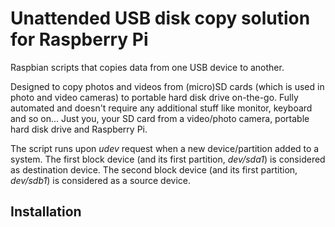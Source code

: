 # Unattended USB disk copy solution for Raspberry Pi
Raspbian scripts that copies data from one USB device to another. 

Designed to copy photos and videos from (micro)SD cards (which is used in photo and video cameras) to portable hard disk drive on-the-go. Fully automated and doesn't require any additional stuff like monitor, keyboard and so on... Just you, your SD card from a video/photo camera, portable hard disk drive and Raspberry Pi.

The script runs upon *udev* request when a new device/partition added to a system.
The first block device (and its first partition, *dev/sda1*) is considered as destination device.
The second block device (and its first partition, *dev/sdb1*) is considered as a source device.


## Installation
